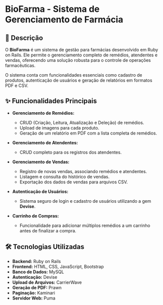 # BioFarma - Sistema de Gerenciamento de Farmácia

## 💊 Descrição

O **BioFarma** é um sistema de gestão para farmácias desenvolvido em Ruby on Rails. Ele permite o gerenciamento completo de remédios, atendentes e vendas, oferecendo uma solução robusta para o controle de operações farmacêuticas.

O sistema conta com funcionalidades essenciais como cadastro de produtos, autenticação de usuários e geração de relatórios em formatos PDF e CSV.

## ✨ Funcionalidades Principais

-   **Gerenciamento de Remédios:**
    -   CRUD (Criação, Leitura, Atualização e Deleção) de remédios.
    -   Upload de imagens para cada produto.
    -   Geração de um relatório em PDF com a lista completa de remédios.

-   **Gerenciamento de Atendentes:**
    -   CRUD completo para os registros dos atendentes.

-   **Gerenciamento de Vendas:**
    -   Registro de novas vendas, associando remédios e atendentes.
    -   Listagem e consulta do histórico de vendas.
    -   Exportação dos dados de vendas para arquivos CSV.

-   **Autenticação de Usuários:**
    -   Sistema seguro de login e cadastro de usuários utilizando a gem **Devise**.

-   **Carrinho de Compras:**
    -   Funcionalidade para adicionar múltiplos remédios a um carrinho antes de finalizar a compra.

## 🛠️ Tecnologias Utilizadas

-   **Backend:** Ruby on Rails
-   **Frontend:** HTML, CSS, JavaScript, Bootstrap
-   **Banco de Dados:** MySQL
-   **Autenticação:** Devise
-   **Upload de Arquivos:** CarrierWave
-   **Geração de PDF:** Prawn
-   **Paginação:** Kaminari
-   **Servidor Web:** Puma

